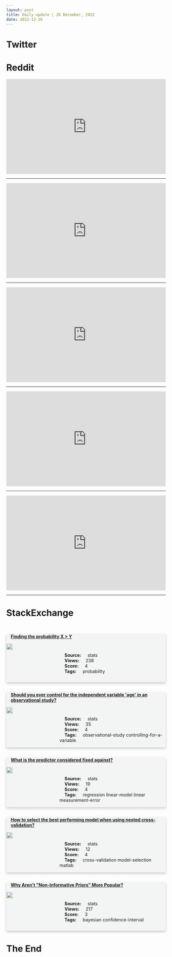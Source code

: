 ```yaml
---
layout: post
title: Daily update | 26 December, 2022
date: 2022-12-26
---
```


<script async src="https://platform.twitter.com/widgets.js" charset="utf-8"></script>


<script src='https://storage.ko-fi.com/cdn/scripts/overlay-widget.js'></script>
<script>
  kofiWidgetOverlay.draw('themldojo', {
    'type': 'floating-chat',
    'floating-chat.donateButton.text': 'Support me',
    'floating-chat.donateButton.background-color': '#f45d22',
    'floating-chat.donateButton.text-color': '#fff'
  });
</script>

# Twitter 

<blockquote class="twitter-tweet"><a href="https://twitter.com/tunguz/status/1607001213891117057"></a></blockquote>

<blockquote class="twitter-tweet"><a href="https://twitter.com/marktenenholtz/status/1606998220915486720"></a></blockquote>

<blockquote class="twitter-tweet"><a href="https://twitter.com/gp_pulipaka/status/1606853755181404162"></a></blockquote>

<blockquote class="twitter-tweet"><a href="https://twitter.com/gp_pulipaka/status/1606842429243547649"></a></blockquote>

<blockquote class="twitter-tweet"><a href="https://twitter.com/DanKornas/status/1607058614941794306"></a></blockquote>

<blockquote class="twitter-tweet"><a href="https://twitter.com/karpathy/status/1607104323175211008"></a></blockquote>

<blockquote class="twitter-tweet"><a href="https://twitter.com/karpathy/status/1607104818509905920"></a></blockquote>

<blockquote class="twitter-tweet"><a href="https://twitter.com/ylecun/status/1607155226611515393"></a></blockquote>

<blockquote class="twitter-tweet"><a href="https://twitter.com/ylecun/status/1607022893849772032"></a></blockquote>

<blockquote class="twitter-tweet"><a href="https://twitter.com/ylecun/status/1606971820229410817"></a></blockquote>

# Reddit 

<iframe id="reddit-embed" src="https://www.redditmedia.com/r/datascience/comments/zuysnq/i_unironically_didnt_get_a_perfect_position_as?ref_source=embed&amp;ref=share&amp;embed=true" sandbox="allow-scripts allow-same-origin allow-popups" style="border: none;" height="300" width="100%" scrolling="yes"></iframe>
<hr style="width:100%;text-align:left;margin-left:0">
<iframe id="reddit-embed" src="https://www.redditmedia.com/r/MachineLearning/comments/zuyy3j/d_are_reviewer_blacklists_actually_implemented_at?ref_source=embed&amp;ref=share&amp;embed=true" sandbox="allow-scripts allow-same-origin allow-popups" style="border: none;" height="300" width="100%" scrolling="yes"></iframe>
<hr style="width:100%;text-align:left;margin-left:0">
<iframe id="reddit-embed" src="https://www.redditmedia.com/r/datascience/comments/zuvov7/what_would_you_consider_to_be_the_most_important?ref_source=embed&amp;ref=share&amp;embed=true" sandbox="allow-scripts allow-same-origin allow-popups" style="border: none;" height="300" width="100%" scrolling="yes"></iframe>
<hr style="width:100%;text-align:left;margin-left:0">
<iframe id="reddit-embed" src="https://www.redditmedia.com/r/dataengineering/comments/zuxh0t/embedding_an_olap_database_in_the_lakefs_ui?ref_source=embed&amp;ref=share&amp;embed=true" sandbox="allow-scripts allow-same-origin allow-popups" style="border: none;" height="300" width="100%" scrolling="yes"></iframe>
<hr style="width:100%;text-align:left;margin-left:0">
<iframe id="reddit-embed" src="https://www.redditmedia.com/r/dataengineering/comments/zv2rzg/best_place_for_transformations_python_or_sql?ref_source=embed&amp;ref=share&amp;embed=true" sandbox="allow-scripts allow-same-origin allow-popups" style="border: none;" height="300" width="100%" scrolling="yes"></iframe>
<hr style="width:100%;text-align:left;margin-left:0">

<style>
.card {
box-shadow: 0 4px 8px 0 rgba(0,0,0,0.2);
transition: 0.3s;
width: 100%;
background-color: #F3F4F4;
}
p{
    margin-left:  3em;
    padding-top: 1em;
}
.part2{
    display: grid;
    grid-template-columns: 1fr 3fr;
}
h4{
    margin: 1em;
}

.card:hover {
box-shadow: 0 8px 16px 0 rgba(0,0,0,0.2);
}
b {
padding: 2px 16px;
}
</style>
  
# StackExchange 


  <br>
  <div class="card">
  <h4><a href='https://stats.stackexchange.com/questions/599996/finding-the-probability-x-y'>Finding the probability X &gt; Y</a></h4> 
  <div class="part2">
      <img src="https://cdn.sstatic.net/Sites/stats/Img/apple-touch-icon@2.png?v=344f57aa10cc" alt="Img missing!" style="width:40%">
      <p><b>Source:</b> stats<br><b>Views:</b> 238<br><b>Score:</b> 4<br><b>Tags:</b> <span class="badge badge-dark">probability</span></p> 
  </div>
  </div>
      
  <br>
  <div class="card">
  <h4><a href='https://stats.stackexchange.com/questions/600032/should-you-ever-control-for-the-independent-variable-age-in-an-observational-s'>Should you ever control for the independent variable &#39;age&#39; in an observational study?</a></h4> 
  <div class="part2">
      <img src="https://cdn.sstatic.net/Sites/stats/Img/apple-touch-icon@2.png?v=344f57aa10cc" alt="Img missing!" style="width:40%">
      <p><b>Source:</b> stats<br><b>Views:</b> 35<br><b>Score:</b> 4<br><b>Tags:</b> <span class="badge badge-dark">observational-study</span> <span class="badge badge-dark">controlling-for-a-variable</span></p> 
  </div>
  </div>
      
  <br>
  <div class="card">
  <h4><a href='https://stats.stackexchange.com/questions/600042/what-is-the-predictor-considered-fixed-against'>What is the predictor considered fixed against?</a></h4> 
  <div class="part2">
      <img src="https://cdn.sstatic.net/Sites/stats/Img/apple-touch-icon@2.png?v=344f57aa10cc" alt="Img missing!" style="width:40%">
      <p><b>Source:</b> stats<br><b>Views:</b> 19<br><b>Score:</b> 4<br><b>Tags:</b> <span class="badge badge-dark">regression</span> <span class="badge badge-dark">linear-model</span> <span class="badge badge-dark">linear</span> <span class="badge badge-dark">measurement-error</span></p> 
  </div>
  </div>
      
  <br>
  <div class="card">
  <h4><a href='https://stats.stackexchange.com/questions/600021/how-to-select-the-best-performing-model-when-using-nested-cross-validation'>How to select the best performing model when using nested cross-validation?</a></h4> 
  <div class="part2">
      <img src="https://cdn.sstatic.net/Sites/stats/Img/apple-touch-icon@2.png?v=344f57aa10cc" alt="Img missing!" style="width:40%">
      <p><b>Source:</b> stats<br><b>Views:</b> 12<br><b>Score:</b> 4<br><b>Tags:</b> <span class="badge badge-dark">cross-validation</span> <span class="badge badge-dark">model-selection</span> <span class="badge badge-dark">matlab</span></p> 
  </div>
  </div>
      
  <br>
  <div class="card">
  <h4><a href='https://stats.stackexchange.com/questions/600000/why-arent-non-informative-priors-more-popular'>Why Aren&#39;t &quot;Non-Informative Priors&quot; More Popular?</a></h4> 
  <div class="part2">
      <img src="https://cdn.sstatic.net/Sites/stats/Img/apple-touch-icon@2.png?v=344f57aa10cc" alt="Img missing!" style="width:40%">
      <p><b>Source:</b> stats<br><b>Views:</b> 217<br><b>Score:</b> 3<br><b>Tags:</b> <span class="badge badge-dark">bayesian</span> <span class="badge badge-dark">confidence-interval</span></p> 
  </div>
  </div>
      
# The End